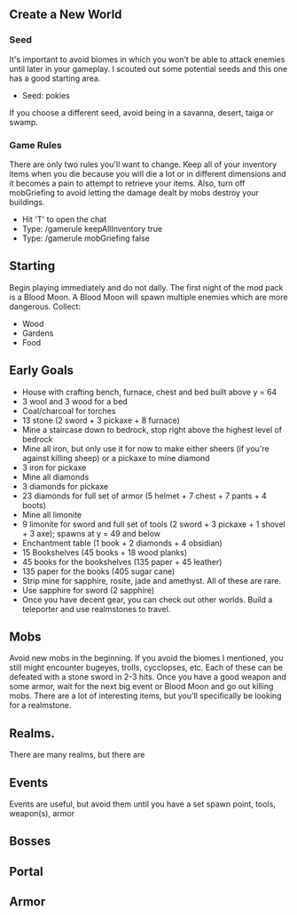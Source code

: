 ## Create a New World
### Seed
It's important to avoid biomes in which you won't be able to attack enemies until later in your gameplay. I scouted out some potential seeds and this one has a good starting area.
- Seed: pokies

If you choose a different seed, avoid being in a savanna, desert, taiga or swamp.

### Game Rules
There are only two rules you'll want to change. Keep all of your inventory items when you die because you will die a lot or in different dimensions and it becomes a pain to attempt to retrieve your items. Also, turn off mobGriefing to avoid letting the damage dealt by mobs destroy your buildings.
- Hit 'T' to open the chat
- Type: /gamerule keepAllInventory true
- Type: /gamerule mobGriefing false

## Starting
Begin playing immediately and do not dally. The first night of the mod pack is a Blood Moon. A Blood Moon will spawn multiple enemies which are more dangerous. Collect:
- Wood
- Gardens
- Food

## Early Goals
- House with crafting bench, furnace, chest and bed built above y = 64
- 3 wool and 3 wood for a bed
- Coal/charcoal for torches
- 13 stone (2 sword + 3 pickaxe + 8 furnace)
- Mine a staircase down to bedrock, stop right above the highest level of bedrock
- Mine all iron, but only use it for now to make either sheers (if you're against killing sheep) or a pickaxe to mine diamond
- 3 iron for pickaxe
- Mine all diamonds
- 3 diamonds for pickaxe
- 23 diamonds for full set of armor (5 helmet + 7 chest + 7 pants + 4 boots)
- Mine all limonite
- 9 limonite for sword and full set of tools (2 sword + 3 pickaxe + 1 shovel + 3 axe); spawns at y = 49 and below
- Enchantment table (1 book + 2 diamonds + 4 obsidian)
- 15 Bookshelves (45 books + 18 wood planks)
- 45 books for the bookshelves (135 paper + 45 leather)
- 135 paper for the books (405 sugar cane)
- Strip mine for sapphire, rosite, jade and amethyst. All of these are rare.
- Use sapphire for sword (2 sapphire)
- Once you have decent gear, you can check out other worlds. Build a teleporter and use realmstones to travel.


## Mobs
Avoid new mobs in the beginning. If you avoid the biomes I mentioned, you still might encounter bugeyes, trolls, cycclopses, etc. Each of these can be defeated with a stone sword in 2-3 hits. Once you have a good weapon and some armor, wait for the next big event or Blood Moon and go out killing mobs. There are a lot of interesting items, but you'll specifically be looking for a realmstone.

## Realms.
There are many realms, but there are 

## Events
Events are useful, but avoid them until you have a set spawn point, tools, weapon(s), armor

## Bosses

## Portal

## Armor
